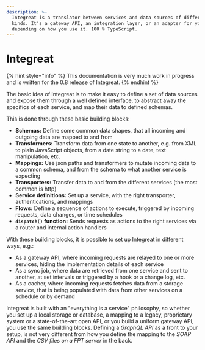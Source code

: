 ```yaml
---
description: >-
  Integreat is a translator between services and data sources of different
  kinds. It's a gateway API, an integration layer, or an adapter for your APIs –
  depending on how you use it. 100 % TypeScript.
---
```


# Integreat

{% hint style="info" %}
This documentation is very much work in progress and is written for the 0.8 release of Integreat.
{% endhint %}

The basic idea of Integreat is to make it easy to define a set of data sources and expose them through a well defined interface, to abstract away the specifics of each service, and map their data to defined schemas.

This is done through these basic building blocks:

* **Schemas:** Define some common data shapes, that all incoming and outgoing data are mapped to and from
* **Transformers:** Transform data from one state to another, e.g. from XML to plain JavaScript objects, from a date string to a date, text manipulation, etc.
* **Mappings:** Use json paths and transformers to mutate incoming data to a common schema, and from the schema to what another service is expecting
* **Transporters:** Transfer data to and from the different services \(the most common is http\)
* **Service definitions:** Set up a service, with the right transporter, authentications, and mappings
* **Flows:** Define a sequence of actions to execute, triggered by incoming requests, data changes, or time schedules
* **`dispatch()` function:** Sends requests as actions to the right services via a router and internal action handlers

With these building blocks, it is possible to set up Integreat in different ways, e.g.:

* As a gateway API, where incoming requests are relayed to one or more services, hiding the implementation details of each service
* As a sync job, where data are retrieved from one service and sent to another, at set intervals or triggered by a hook or a change log, etc.
* As a cacher, where incoming requests fetches data from a storage service, that is being populated with data from other services on a schedule or by demand

Integreat is built with an "everything is a service" philosophy, so whether you set up a local storage or database, a mapping to a legacy, proprietary system or a state-of-the-art open API, or you build a uniform gateway API, you use the same building blocks. Defining a _GraphQL API_ as a front to your setup, is not very different from how you define the mapping to the _SOAP API_ and the _CSV files on a FPT server_ in the back.

